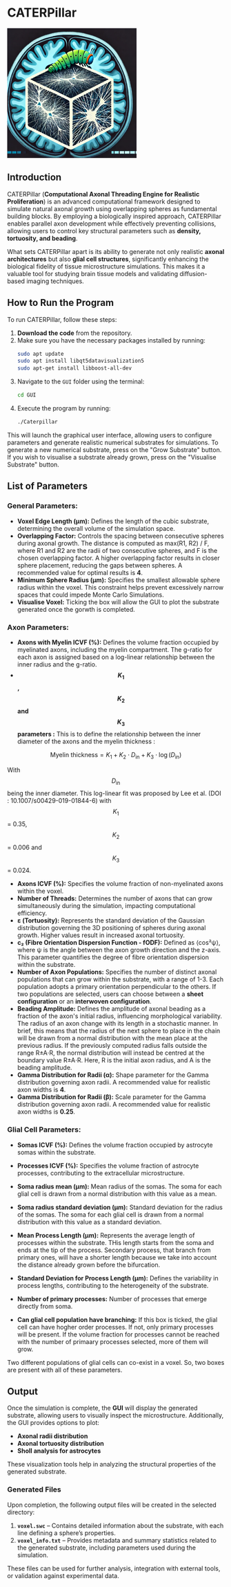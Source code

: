 # CATERPillar
<img src="logo_catrepillar.png" alt="Description" width="300">


## **Introduction**
CATERPillar (**Computational Axonal Threading Engine for Realistic Proliferation**) is an advanced computational framework designed to simulate natural axonal growth using overlapping spheres as fundamental building blocks. By employing a biologically inspired approach, CATERPillar enables parallel axon development while effectively preventing collisions, allowing users to control key structural parameters such as **density, tortuosity, and beading**.

What sets CATERPillar apart is its ability to generate not only realistic **axonal architectures** but also **glial cell structures**, significantly enhancing the biological fidelity of tissue microstructure simulations. This makes it a valuable tool for studying brain tissue models and validating diffusion-based imaging techniques.

## **How to Run the Program**
To run CATERPillar, follow these steps:

1. **Download the code** from the repository.
2. Make sure you have the necessary packages installed by running:
   ```bash
   sudo apt update
   sudo apt install libqt5datavisualization5
   sudo apt-get install libboost-all-dev
   ```
4. Navigate to the `GUI` folder using the terminal:
   ```bash
   cd GUI
   ```
5. Execute the program by running:
   ```bash
   ./Caterpillar
   ```

This will launch the graphical user interface, allowing users to configure parameters and generate realistic numerical substrates for simulations. To generate a new numerical substrate, press on the "Grow Substrate" button. If you wish to visualise a substrate already grown, press on the "Visualise Substrate" button. 


## **List of Parameters**

### **General Parameters:**
- **Voxel Edge Length (μm):** Defines the length of the cubic substrate, determining the overall volume of the simulation space.
- **Overlapping Factor:** Controls the spacing between consecutive spheres during axonal growth. The distance is computed as max(R1, R2) / F, where R1 and R2 are the radii of two consecutive spheres, and F is the chosen overlapping factor. A higher overlapping factor results in closer sphere placement, reducing the gaps between spheres. A recommended value for optimal results is **4**.
- **Minimum Sphere Radius (μm):** Specifies the smallest allowable sphere radius within the voxel. This constraint helps prevent excessively narrow spaces that could impede Monte Carlo Simulations.
- **Visualise Voxel:** Ticking the box will allow the GUI to plot the substrate generated once the gorwth is completed.
   
### **Axon Parameters:**
- **Axons with Myelin ICVF (%):** Defines the volume fraction occupied by myelinated axons, including the myelin compartment. The g-ratio for each axon is assigned based on a log-linear relationship between the inner radius and the g-ratio.
- **$$K_1$$, $$K_2$$ and $$K_3$$ parameters :** This is to define the relationship between the inner diameter of the axons and the myelin thickness : 

$$
\text{Myelin thickness} = K_1 + K_2 \cdot D_\text{in} + K_3 \cdot \log(D_\text{in})
$$

   With $$D_\text{in}$$ being the inner diameter. This log-linear fit was proposed by Lee et al. (DOI : 10.1007/s00429-019-01844-6) with $$K_1$$ = 0.35, $$K_2$$ = 0.006 and $$K_3$$ = 0.024. 
- **Axons ICVF (%):** Specifies the volume fraction of non-myelinated axons within the voxel.
- **Number of Threads:** Determines the number of axons that can grow simultaneously during the simulation, impacting computational efficiency.
- **ε (Tortuosity):** Represents the standard deviation of the Gaussian distribution governing the 3D positioning of spheres during axonal growth. Higher values result in increased axonal tortuosity.
- **c₂ (Fibre Orientation Dispersion Function - fODF):** Defined as ⟨cos²ψ⟩, where ψ is the angle between the axon growth direction and the z-axis. This parameter quantifies the degree of fibre orientation dispersion within the substrate.
- **Number of Axon Populations:** Specifies the number of distinct axonal populations that can grow within the substrate, with a range of 1-3. Each population adopts a primary orientation perpendicular to the others. If two populations are selected, users can choose between a **sheet configuration** or an **interwoven configuration**.
- **Beading Amplitude:** Defines the amplitude of axonal beading as a fraction of the axon's initial radius, influencing morphological variability. The radius of an axon change with its length in a stochastic manner. In brief, this means that the radius of the next sphere to place in the chain will be drawn from a normal distribution with the mean place at the previous radius. If the previously computed radius falls outside the range R±A⋅R, the normal distribution will instead be centred at the boundary value R±A⋅R. Here, R is the initial axon radius, and A is the beading amplitude.
- **Gamma Distribution for Radii (α):** Shape parameter for the Gamma distribution governing axon radii. A recommended value for realistic axon widths is **4**.
- **Gamma Distribution for Radii (β):** Scale parameter for the Gamma distribution governing axon radii. A recommended value for realistic axon widths is **0.25**.

### **Glial Cell Parameters:**
- **Somas ICVF (%):** Defines the volume fraction occupied by astrocyte somas within the substrate.
- **Processes ICVF (%):** Specifies the volume fraction of astrocyte processes, contributing to the extracellular microstructure.
- **Soma radius mean (μm):** Mean radius of the somas. The soma for each glial cell is drawn from a normal distribution with this value as a mean.
- **Soma radius standard deviation (μm):** Standard deviation for the radius of the somas. The soma for each glial cell is drawn from a normal distribution with this value as a standard deviation.
- **Mean Process Length (μm):** Represents the average length of processes within the substrate. THis length starts from the soma and ends at the tip of the process. Secondary process, that branch from primary ones, will have a shorter length because we take into account the distance already grown before the bifurcation.
- **Standard Deviation for Process Length (μm):** Defines the variability in process lengths, contributing to the heterogeneity of the substrate.

- **Number of primary processes:** Number of processes that emerge directly from soma. 

- **Can glial cell population have branching:** If this box is ticked, the glial cell can have hogher order processes. If not, only primary processes will be present. If the volume fraction for processes cannot be reached with the number of primaary processes selected, more of them will grow. 


Two different populations of glial cells can co-exist in a voxel. So, two boxes are present with all of these parameters. 
## **Output**

Once the simulation is complete, the **GUI** will display the generated substrate, allowing users to visually inspect the microstructure. Additionally, the GUI provides options to plot:
- **Axonal radii distribution**
- **Axonal tortuosity distribution**
- **Sholl analysis for astrocytes**

These visualization tools help in analyzing the structural properties of the generated substrate.

### **Generated Files**
Upon completion, the following output files will be created in the selected directory:

1. **`voxel.swc`** – Contains detailed information about the substrate, with each line defining a sphere’s properties.
2. **`voxel_info.txt`** – Provides metadata and summary statistics related to the generated substrate, including parameters used during the simulation.

These files can be used for further analysis, integration with external tools, or validation against experimental data.


